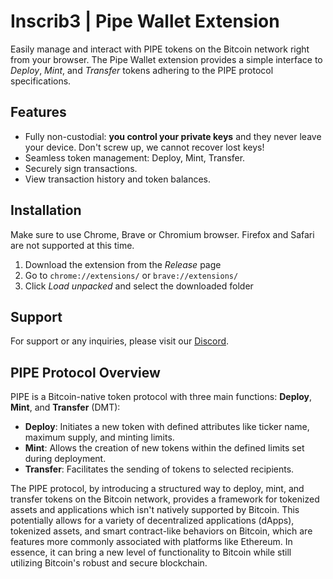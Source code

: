 # Inscrib3 | Pipe Wallet Extension
Easily manage and interact with PIPE tokens on the Bitcoin network right from your browser. The Pipe Wallet extension provides a simple interface to *Deploy*, *Mint*, and *Transfer* tokens adhering to the PIPE protocol specifications.

## Features
- Fully non-custodial: **you control your private keys** and they never leave your device. Don't screw up, we cannot recover lost keys!
- Seamless token management: Deploy, Mint, Transfer.
- Securely sign transactions.
- View transaction history and token balances.

## Installation
Make sure to use Chrome, Brave or Chromium browser. Firefox and Safari are not supported at this time.

1. Download the extension from the *Release* page
2. Go to `chrome://extensions/` or `brave://extensions/`
3. Click *Load unpacked* and select the downloaded folder

## Support
For support or any inquiries, please visit our [Discord](https://discord.gg/gpFGS4UJ5f).

## PIPE Protocol Overview
PIPE is a Bitcoin-native token protocol with three main functions: **Deploy**, **Mint**, and **Transfer** (DMT):

- **Deploy**: Initiates a new token with defined attributes like ticker name, maximum supply, and minting limits.
- **Mint**: Allows the creation of new tokens within the defined limits set during deployment.
- **Transfer**: Facilitates the sending of tokens to selected recipients.

The PIPE protocol, by introducing a structured way to deploy, mint, and transfer tokens on the Bitcoin network, provides a framework for tokenized assets and applications which isn't natively supported by Bitcoin. This potentially allows for a variety of decentralized applications (dApps), tokenized assets, and smart contract-like behaviors on Bitcoin, which are features more commonly associated with platforms like Ethereum.
In essence, it can bring a new level of functionality to Bitcoin while still utilizing Bitcoin's robust and secure blockchain.
